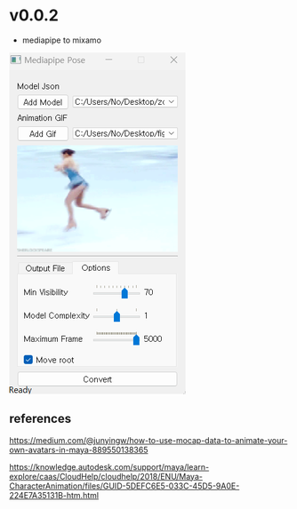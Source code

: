 # **v0.0.2**

-   mediapipe to mixamo

![](./screenshot/demo.png)

## references

https://medium.com/@junyingw/how-to-use-mocap-data-to-animate-your-own-avatars-in-maya-889550138365

https://knowledge.autodesk.com/support/maya/learn-explore/caas/CloudHelp/cloudhelp/2018/ENU/Maya-CharacterAnimation/files/GUID-5DEFC6E5-033C-45D5-9A0E-224E7A35131B-htm.html
